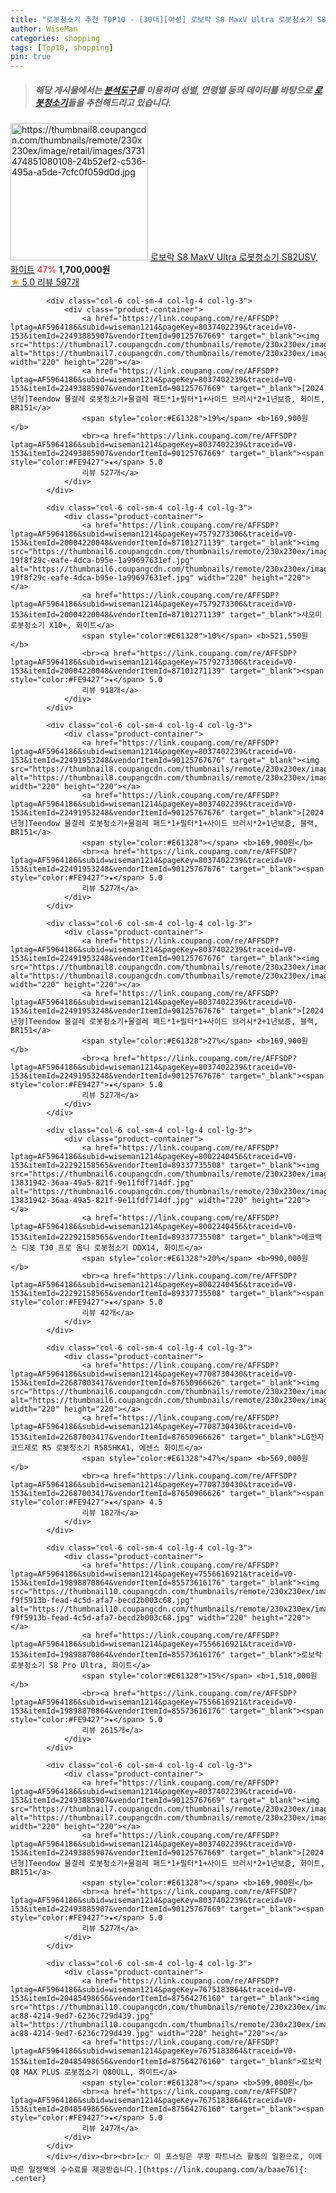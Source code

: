 ```yaml
---
title: "로봇청소기 추천 TOP10 - [30대][여성] 로보락 S8 MaxV Ultra 로봇청소기 S82USV, 화이트"
author: WiseMan
categories: shopping
tags: [Top10, shopping]
pin: true
---
```


> ##### 해당 게시물에서는 [**분석도구**](https://itemscout.io/)를 이용하여 **성별**, **연령별** 등의 데이터를 바탕으로 [**로봇청소기**](https://link.coupang.com/a/baae76)들을 추천해드리고 있습니다.
<div class="container"><div class="row">
            <div class="col-6 col-sm-4 col-lg-4 col-lg-3">
                <div class="product-container">
                    <a href="https://link.coupang.com/re/AFFSDP?lptag=AF5964186&subid=wiseman1214&pageKey=8023995834&traceid=V0-153&itemId=22423694541&vendorItemId=89468419607" target="_blank"><img src="https://thumbnail8.coupangcdn.com/thumbnails/remote/230x230ex/image/retail/images/3731474851080108-24b52ef2-c536-495a-a5de-7cfc0f059d0d.jpg" alt="https://thumbnail8.coupangcdn.com/thumbnails/remote/230x230ex/image/retail/images/3731474851080108-24b52ef2-c536-495a-a5de-7cfc0f059d0d.jpg" width="220" height="220"></a>
                    <a href="https://link.coupang.com/re/AFFSDP?lptag=AF5964186&subid=wiseman1214&pageKey=8023995834&traceid=V0-153&itemId=22423694541&vendorItemId=89468419607" target="_blank">로보락 S8 MaxV Ultra 로봇청소기 S82USV, 화이트</a>
                    <span style="color:#E61328">47%</span> <b>1,700,000원</b>
                    <br><a href="https://link.coupang.com/re/AFFSDP?lptag=AF5964186&subid=wiseman1214&pageKey=8023995834&traceid=V0-153&itemId=22423694541&vendorItemId=89468419607" target="_blank"><span style="color:#FE9427">★</span> 5.0
                    리뷰 597개</a>
                </div>
            </div>
            
            <div class="col-6 col-sm-4 col-lg-4 col-lg-3">
                <div class="product-container">
                    <a href="https://link.coupang.com/re/AFFSDP?lptag=AF5964186&subid=wiseman1214&pageKey=8037402239&traceid=V0-153&itemId=22493885907&vendorItemId=90125767669" target="_blank"><img src="https://thumbnail7.coupangcdn.com/thumbnails/remote/230x230ex/image/vendor_inventory/a48b/6b23e126a52a9c072575853bbb7514d62e92f844fa28e3f3fd1c732622dd.jpg" alt="https://thumbnail7.coupangcdn.com/thumbnails/remote/230x230ex/image/vendor_inventory/a48b/6b23e126a52a9c072575853bbb7514d62e92f844fa28e3f3fd1c732622dd.jpg" width="220" height="220"></a>
                    <a href="https://link.coupang.com/re/AFFSDP?lptag=AF5964186&subid=wiseman1214&pageKey=8037402239&traceid=V0-153&itemId=22493885907&vendorItemId=90125767669" target="_blank">[2024년형]Teendow 물걸레 로봇청소기+물걸레 패드*1+필터*1+사이드 브러시*2+1년보증, 화이트, BR151</a>
                    <span style="color:#E61328">19%</span> <b>169,900원</b>
                    <br><a href="https://link.coupang.com/re/AFFSDP?lptag=AF5964186&subid=wiseman1214&pageKey=8037402239&traceid=V0-153&itemId=22493885907&vendorItemId=90125767669" target="_blank"><span style="color:#FE9427">★</span> 5.0
                    리뷰 527개</a>
                </div>
            </div>
            
            <div class="col-6 col-sm-4 col-lg-4 col-lg-3">
                <div class="product-container">
                    <a href="https://link.coupang.com/re/AFFSDP?lptag=AF5964186&subid=wiseman1214&pageKey=7579273306&traceid=V0-153&itemId=20004220048&vendorItemId=87101271139" target="_blank"><img src="https://thumbnail6.coupangcdn.com/thumbnails/remote/230x230ex/image/retail/images/246424110722400-19f8f29c-eafe-4dca-b95e-1a99697631ef.jpg" alt="https://thumbnail6.coupangcdn.com/thumbnails/remote/230x230ex/image/retail/images/246424110722400-19f8f29c-eafe-4dca-b95e-1a99697631ef.jpg" width="220" height="220"></a>
                    <a href="https://link.coupang.com/re/AFFSDP?lptag=AF5964186&subid=wiseman1214&pageKey=7579273306&traceid=V0-153&itemId=20004220048&vendorItemId=87101271139" target="_blank">샤오미 로봇청소기 X10+, 화이트</a>
                    <span style="color:#E61328">10%</span> <b>521,550원</b>
                    <br><a href="https://link.coupang.com/re/AFFSDP?lptag=AF5964186&subid=wiseman1214&pageKey=7579273306&traceid=V0-153&itemId=20004220048&vendorItemId=87101271139" target="_blank"><span style="color:#FE9427">★</span> 5.0
                    리뷰 918개</a>
                </div>
            </div>
            
            <div class="col-6 col-sm-4 col-lg-4 col-lg-3">
                <div class="product-container">
                    <a href="https://link.coupang.com/re/AFFSDP?lptag=AF5964186&subid=wiseman1214&pageKey=8037402239&traceid=V0-153&itemId=22491953248&vendorItemId=90125767676" target="_blank"><img src="https://thumbnail8.coupangcdn.com/thumbnails/remote/230x230ex/image/vendor_inventory/1a63/2ea1a50dc9cc34086ed1380f04435664d5025fb6406c0835735adcf221d1.jpg" alt="https://thumbnail8.coupangcdn.com/thumbnails/remote/230x230ex/image/vendor_inventory/1a63/2ea1a50dc9cc34086ed1380f04435664d5025fb6406c0835735adcf221d1.jpg" width="220" height="220"></a>
                    <a href="https://link.coupang.com/re/AFFSDP?lptag=AF5964186&subid=wiseman1214&pageKey=8037402239&traceid=V0-153&itemId=22491953248&vendorItemId=90125767676" target="_blank">[2024년형]Teendow 물걸레 로봇청소기+물걸레 패드*1+필터*1+사이드 브러시*2+1년보증, 블랙, BR151</a>
                    <span style="color:#E61328"></span> <b>169,900원</b>
                    <br><a href="https://link.coupang.com/re/AFFSDP?lptag=AF5964186&subid=wiseman1214&pageKey=8037402239&traceid=V0-153&itemId=22491953248&vendorItemId=90125767676" target="_blank"><span style="color:#FE9427">★</span> 5.0
                    리뷰 527개</a>
                </div>
            </div>
            
            <div class="col-6 col-sm-4 col-lg-4 col-lg-3">
                <div class="product-container">
                    <a href="https://link.coupang.com/re/AFFSDP?lptag=AF5964186&subid=wiseman1214&pageKey=8037402239&traceid=V0-153&itemId=22491953248&vendorItemId=90125767676" target="_blank"><img src="https://thumbnail8.coupangcdn.com/thumbnails/remote/230x230ex/image/vendor_inventory/1a63/2ea1a50dc9cc34086ed1380f04435664d5025fb6406c0835735adcf221d1.jpg" alt="https://thumbnail8.coupangcdn.com/thumbnails/remote/230x230ex/image/vendor_inventory/1a63/2ea1a50dc9cc34086ed1380f04435664d5025fb6406c0835735adcf221d1.jpg" width="220" height="220"></a>
                    <a href="https://link.coupang.com/re/AFFSDP?lptag=AF5964186&subid=wiseman1214&pageKey=8037402239&traceid=V0-153&itemId=22491953248&vendorItemId=90125767676" target="_blank">[2024년형]Teendow 물걸레 로봇청소기+물걸레 패드*1+필터*1+사이드 브러시*2+1년보증, 블랙, BR151</a>
                    <span style="color:#E61328">27%</span> <b>169,900원</b>
                    <br><a href="https://link.coupang.com/re/AFFSDP?lptag=AF5964186&subid=wiseman1214&pageKey=8037402239&traceid=V0-153&itemId=22491953248&vendorItemId=90125767676" target="_blank"><span style="color:#FE9427">★</span> 5.0
                    리뷰 527개</a>
                </div>
            </div>
            
            <div class="col-6 col-sm-4 col-lg-4 col-lg-3">
                <div class="product-container">
                    <a href="https://link.coupang.com/re/AFFSDP?lptag=AF5964186&subid=wiseman1214&pageKey=8002240456&traceid=V0-153&itemId=22292158565&vendorItemId=89337735508" target="_blank"><img src="https://thumbnail6.coupangcdn.com/thumbnails/remote/230x230ex/image/retail/images/47856380055726-13831942-36aa-49a5-821f-9e11fdf714df.jpg" alt="https://thumbnail6.coupangcdn.com/thumbnails/remote/230x230ex/image/retail/images/47856380055726-13831942-36aa-49a5-821f-9e11fdf714df.jpg" width="220" height="220"></a>
                    <a href="https://link.coupang.com/re/AFFSDP?lptag=AF5964186&subid=wiseman1214&pageKey=8002240456&traceid=V0-153&itemId=22292158565&vendorItemId=89337735508" target="_blank">에코백스 디봇 T30 프로 옴니 로봇청소기 DDX14, 화이트</a>
                    <span style="color:#E61328">20%</span> <b>990,000원</b>
                    <br><a href="https://link.coupang.com/re/AFFSDP?lptag=AF5964186&subid=wiseman1214&pageKey=8002240456&traceid=V0-153&itemId=22292158565&vendorItemId=89337735508" target="_blank"><span style="color:#FE9427">★</span> 5.0
                    리뷰 42개</a>
                </div>
            </div>
            
            <div class="col-6 col-sm-4 col-lg-4 col-lg-3">
                <div class="product-container">
                    <a href="https://link.coupang.com/re/AFFSDP?lptag=AF5964186&subid=wiseman1214&pageKey=7708730430&traceid=V0-153&itemId=22687003417&vendorItemId=87650966626" target="_blank"><img src="https://thumbnail6.coupangcdn.com/thumbnails/remote/230x230ex/image/vendor_inventory/f777/70ec5b02c70b0dda970cfe2f0ae33ab6c2f5136b3ea511dc100320e2115f.jpg" alt="https://thumbnail6.coupangcdn.com/thumbnails/remote/230x230ex/image/vendor_inventory/f777/70ec5b02c70b0dda970cfe2f0ae33ab6c2f5136b3ea511dc100320e2115f.jpg" width="220" height="220"></a>
                    <a href="https://link.coupang.com/re/AFFSDP?lptag=AF5964186&subid=wiseman1214&pageKey=7708730430&traceid=V0-153&itemId=22687003417&vendorItemId=87650966626" target="_blank">LG전자 코드제로 R5 로봇청소기 R585HKA1, 에센스 화이트</a>
                    <span style="color:#E61328">47%</span> <b>569,000원</b>
                    <br><a href="https://link.coupang.com/re/AFFSDP?lptag=AF5964186&subid=wiseman1214&pageKey=7708730430&traceid=V0-153&itemId=22687003417&vendorItemId=87650966626" target="_blank"><span style="color:#FE9427">★</span> 4.5
                    리뷰 182개</a>
                </div>
            </div>
            
            <div class="col-6 col-sm-4 col-lg-4 col-lg-3">
                <div class="product-container">
                    <a href="https://link.coupang.com/re/AFFSDP?lptag=AF5964186&subid=wiseman1214&pageKey=7556616921&traceid=V0-153&itemId=19898870864&vendorItemId=85573616176" target="_blank"><img src="https://thumbnail10.coupangcdn.com/thumbnails/remote/230x230ex/image/retail/images/1103981923161201-f9f5913b-fead-4c5d-afa7-becd2b003c68.jpg" alt="https://thumbnail10.coupangcdn.com/thumbnails/remote/230x230ex/image/retail/images/1103981923161201-f9f5913b-fead-4c5d-afa7-becd2b003c68.jpg" width="220" height="220"></a>
                    <a href="https://link.coupang.com/re/AFFSDP?lptag=AF5964186&subid=wiseman1214&pageKey=7556616921&traceid=V0-153&itemId=19898870864&vendorItemId=85573616176" target="_blank">로보락 로봇청소기 S8 Pro Ultra, 화이트</a>
                    <span style="color:#E61328">15%</span> <b>1,510,000원</b>
                    <br><a href="https://link.coupang.com/re/AFFSDP?lptag=AF5964186&subid=wiseman1214&pageKey=7556616921&traceid=V0-153&itemId=19898870864&vendorItemId=85573616176" target="_blank"><span style="color:#FE9427">★</span> 5.0
                    리뷰 2615개</a>
                </div>
            </div>
            
            <div class="col-6 col-sm-4 col-lg-4 col-lg-3">
                <div class="product-container">
                    <a href="https://link.coupang.com/re/AFFSDP?lptag=AF5964186&subid=wiseman1214&pageKey=8037402239&traceid=V0-153&itemId=22493885907&vendorItemId=90125767669" target="_blank"><img src="https://thumbnail7.coupangcdn.com/thumbnails/remote/230x230ex/image/vendor_inventory/a48b/6b23e126a52a9c072575853bbb7514d62e92f844fa28e3f3fd1c732622dd.jpg" alt="https://thumbnail7.coupangcdn.com/thumbnails/remote/230x230ex/image/vendor_inventory/a48b/6b23e126a52a9c072575853bbb7514d62e92f844fa28e3f3fd1c732622dd.jpg" width="220" height="220"></a>
                    <a href="https://link.coupang.com/re/AFFSDP?lptag=AF5964186&subid=wiseman1214&pageKey=8037402239&traceid=V0-153&itemId=22493885907&vendorItemId=90125767669" target="_blank">[2024년형]Teendow 물걸레 로봇청소기+물걸레 패드*1+필터*1+사이드 브러시*2+1년보증, 화이트, BR151</a>
                    <span style="color:#E61328"></span> <b>169,900원</b>
                    <br><a href="https://link.coupang.com/re/AFFSDP?lptag=AF5964186&subid=wiseman1214&pageKey=8037402239&traceid=V0-153&itemId=22493885907&vendorItemId=90125767669" target="_blank"><span style="color:#FE9427">★</span> 5.0
                    리뷰 527개</a>
                </div>
            </div>
            
            <div class="col-6 col-sm-4 col-lg-4 col-lg-3">
                <div class="product-container">
                    <a href="https://link.coupang.com/re/AFFSDP?lptag=AF5964186&subid=wiseman1214&pageKey=7675183864&traceid=V0-153&itemId=20485498656&vendorItemId=87564276160" target="_blank"><img src="https://thumbnail10.coupangcdn.com/thumbnails/remote/230x230ex/image/retail/images/2023/10/25/10/7/81e1506a-ac88-4214-9ed7-6236c729d439.jpg" alt="https://thumbnail10.coupangcdn.com/thumbnails/remote/230x230ex/image/retail/images/2023/10/25/10/7/81e1506a-ac88-4214-9ed7-6236c729d439.jpg" width="220" height="220"></a>
                    <a href="https://link.coupang.com/re/AFFSDP?lptag=AF5964186&subid=wiseman1214&pageKey=7675183864&traceid=V0-153&itemId=20485498656&vendorItemId=87564276160" target="_blank">로보락 Q8 MAX PLUS 로봇청소기 Q80ULL, 화이트</a>
                    <span style="color:#E61328"></span> <b>599,000원</b>
                    <br><a href="https://link.coupang.com/re/AFFSDP?lptag=AF5964186&subid=wiseman1214&pageKey=7675183864&traceid=V0-153&itemId=20485498656&vendorItemId=87564276160" target="_blank"><span style="color:#FE9427">★</span> 5.0
                    리뷰 247개</a>
                </div>
            </div>
            </div></div><br><br>[👉 이 포스팅은 쿠팡 파트너스 활동의 일환으로, 이에 따른 일정액의 수수료를 제공받습니다.](https://link.coupang.com/a/baae76){: .center}